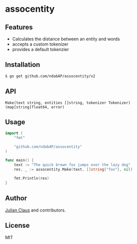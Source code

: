# assocentity

## Features

- Calculates the distance between an entity and words
- accepts a custom tokenizer
- provides a default tokenzier

## Installation

```bash
$ go get github.com/ndabAP/assocentity/v2
```

## API

```
Make(text string, entities []string, tokenizer Tokenizer) (map[string]float64, error)
```

## Usage

```go
import (
    "fmt"

    "github.com/ndabAP/assocentity"
)

func main() {
    text := "The quick brown fox jumps over the lazy dog"
    res, _ := assocentity.Make(text, []string{"fox"}, nil)
    
    fmt.Println(res)
}

```

## Author

[Julian Claus](https://www.julian-claus.de) and contributors.

## License

MIT